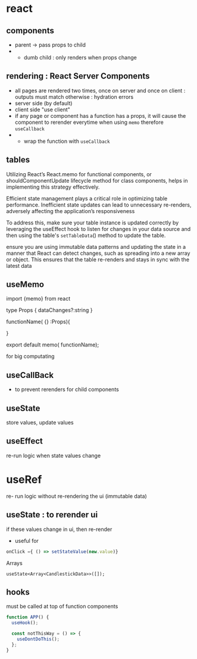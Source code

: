 # react

## components

- parent -> pass props to child
- - dumb child : only renders when props change

## rendering : React Server Components

- all pages are rendered two times, once on server and once on client : outputs must match otherwise : hydration errors
- server side (by default)
- client side "use client"
- if any page or component has a function has a props, it will cause the component to rerender everytime when using `memo` therefore `useCallback`
- - wrap the function with `useCallback`

## tables

Utilizing React’s React.memo for functional components, or shouldComponentUpdate lifecycle method for class components, helps in implementing this strategy effectively.

Efficient state management plays a critical role in optimizing table performance. Inefficient state updates can lead to unnecessary re-renders, adversely affecting the application’s responsiveness

To address this, make sure your table instance is updated correctly by leveraging the useEffect hook to listen for changes in your data source and then using the table's `setTableData`() method to update the table.

ensure you are using immutable data patterns and updating the state in a manner that React can detect changes, such as spreading into a new array or object. This ensures that the table re-renders and stays in sync with the latest data

## useMemo

import {memo} from react

type Props {
dataChanges?:string
}

functionName( {} :Props){

}

export default memo( functionName);

for big computating

## useCallBack

- to prevent rerenders for child components

## useState

store values, update values

## useEffect

re-run logic when state values change

# useRef

re- run logic without re-rendering the ui (immutable data)

## useState : to rerender ui

if these values change in ui, then re-render

- useful for

```js
onClick ={ () => setStateValue(new.value)}
```

Arrays

```
useState<Array<CandlestickData>>([]);
```

## hooks

must be called at top of function components

```js
function APP() {
  useHook();

  const notThisWay = () => {
    useDontDoThis();
  };
}
```
